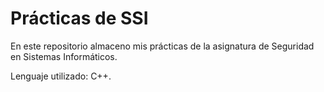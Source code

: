 # Prácticas de SSI

En este repositorio almaceno mis prácticas de la asignatura de Seguridad en Sistemas Informáticos.

Lenguaje utilizado: C++.
